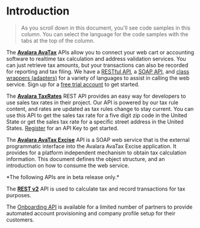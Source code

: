 # Introduction

> As you scroll down in this document, you'll see code samples in this column. You can select the language for the code samples with the tabs at the top of the column.

The <a href="#avatax-rest-api" target="_self">**Avalara AvaTax**</a> APIs allow you to connect your web cart or accounting software to realtime tax calculation and address validation services. You can just retrieve tax amounts, but your transactions can also be recorded for reporting and tax filing. We have a <a href="#avatax-rest-api">RESTful API</a>, a <a href="#avatax-soap-api">SOAP API</a>, and <a href="http://developer.avalara.com/api-docs/api-sample-code" target="_parent">class wrappers (adapters)</a> for a variety of languages to assist in calling the web service. Sign up for a <a href='http://developer.avalara.com/getting-started'>free trial account</a> to get started.

The <a href="#taxrates-api">**Avalara TaxRates**</a> REST API provides an easy way for developers to use sales tax rates in their project. Our API is powered by our tax rule content, and rates are updated as tax rules change to stay current. You can use this API to get the sales tax rate for a five digit zip code in the United State or get the sales tax rate for a specific street address in the United States. <a href="http://taxratesapi.avalara.com/" target="_parent">Register</a> for an API Key to get started.

The <a href="#excise-api">**Avalara AvaTax Excise**</a> API is a SOAP web service that is the external programmatic interface into the Avalara AvaTax Excise application.   It provides for a platform independent mechanism to obtain tax calculation information.  This document defines the object structure, and an introduction on how to consume the web service.

<aside class="alert"> *The following APIs are in beta release only.* 

The <a href="#rest-v2-api">**REST v2**</a> API is used to calculate tax and record transactions for tax purposes. 

The <a href="#onboarding-api">Onboarding API</a> is available for a limited number of partners to provide automated account provisioning and company profile setup for their customers.

</aside>